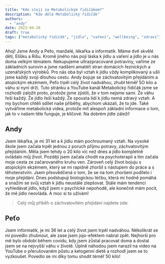 ```yaml
---
title: "Kdo stojí za Metabolickým řidičákem?"
description: "Kdo dělá Metabolický řidičák"
authors:
  - "andy"
date: 2023-04-20
draft: true
tags: ["metabolický řidičák", "jídlo", "vaření", "wellbeing", "zdraví"]
---
```



Ahoj! Jsme Andy a Peťo, manželé, lékařka a informatik. Máme dvě skvělé děti, Elišku a Ríšu. Kromě jiného nás pojí láska k jídlu a vaření a jídlo je u nás doma velkým tématem. Nekupujeme ultrazpracované potraviny, vaříme ze základních surovin a jsme nadšení amatéři stran domácích řeznických a uzenářských výrobků. Pro nás oba byl vztah k jídlu vždy komplikovaný a ušli jsme každý svoji dlouhou cestu. Andy bojuje se záchvatovitým přejídáním a atopickým ekzémem, Peťo trpěl celý život nadváhou, zhubl téměř 5O kilo a váhu si nyní drží. Tuto stránku a YouTube kanál Metabolický řidičák jsme se rozhodli založit proto, protože jsme zjistili, že v tom nejsme sami. Že váhu řeší každý. Že jídlo řeší každý. Že spousta lidí k jídlu nemá zdravý vztah. A my bychom chtěli sdílet naše příběhy, abychom ukázali, že to jde. Také vytváříme metabolická videa, protože mít alespoň základní informace o tom, jak to v našem těle funguje, je klíčové. Na dobrém jídle záleží!

## Andy
Jsem lékařka, je mi 31 let a k jídlu mám pochroumaný vztah. Na vysoké škole jsem začala trpět jednou z poruch příjmu potravy, záchvatovitým přejídáním. Měla jsem tehdy o 20 kilo víc než dnes a jídlo kompletně ovládalo můj život. Později jsem začala chodit na psychoterapii a tím začala moje cesta ze začarovaného kruhu ven. Zároveň celý život bojuju s atopickým ekzémem, který se mi rapidně zhoršil s nástupem do práce a s těhotenstvím. Jsem přesvědčená o tom, že se na tom zhoršení podílelo i moje přejídání. Dnes podstupuji biologickou léčbu, která mi hodně pomáhá a snažím se svůj vztah k jídlu neustále zlepšovat. Stále mám tendenci vyhledávat jídlo, když jsem v psychické nepohodě, ale konečně mám pocit, že mě jídlo neovládá. A moc si to užívám!

> Celý můj příběh o záchvatovitém přejídání najdete zde:

## Peťo
Jsem informatik, je mi 36 let a celý život jsem trpěl nadváhou. Několikrát se mi povedlo zhubnout, ale zase jsem jojo-efektem nabral zpět. Nejhorší pro mě bylo období během covidu, kdy jsem zůstal pracovat doma a dostal jsem se na nejvyšší váhu v životě. Úplně náhodou jsem narazil na video na YouTube o přerušovaném půstu a ketogenní dietě a rozhodl jsem se to vyzkoušet. Povedlo se mi díky tomu shodit téměř 50 kilo! 